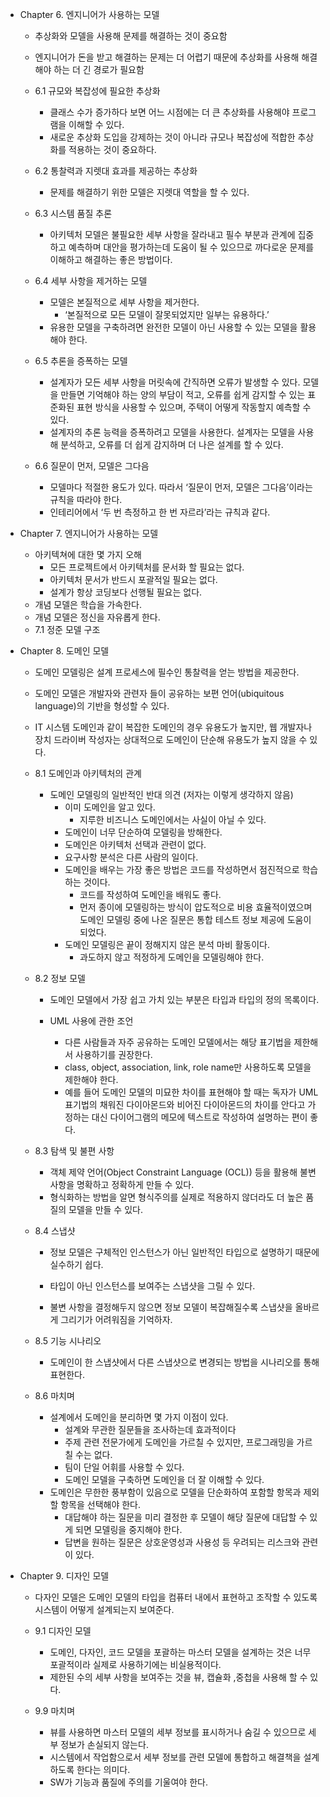 - Chapter 6. 엔지니어가 사용하는 모델
    - 추상화와 모델을 사용해 문제를 해결하는 것이 중요함
    
    - 엔지니어가 돈을 받고 해결하는 문제는 더 어렵기 때문에 추상화를 사용해 해결해야 하는 더 긴 경로가 필요함
    - 6.1 규모와 복잡성에 필요한 추상화
        - 클래스 수가 증가하다 보면 어느 시점에는 더 큰 추상화를 사용해야 프로그램을 이해할 수 있다.
        - 새로운 추상화 도입을 강제하는 것이 아니라 규모나 복잡성에 적합한 추상화를 적용하는 것이 중요하다.
    - 6.2 통찰력과 지렛대 효과를 제공하는 추상화
        - 문제를 해결하기 위한 모델은 지렛대 역할을 할 수 있다.
    - 6.3 시스템 품질 추론
      - 아키텍처 모델은 불필요한 세부 사항을 잘라내고 필수 부분과 관계에 집중하고 예측하며 대안을 평가하는데 도움이 될 수 있으므로 까다로운 문제를 이해하고 해결하는 좋은 방법이다.
    - 6.4 세부 사항을 제거하는 모델
        - 모델은 본질적으로 세부 사항을 제거한다.
            - ‘본질적으로 모든 모델이 잘못되었지만 일부는 유용하다.’
        - 유용한 모델을 구축하려면 완전한 모델이 아닌 사용할 수 있는 모델을 활용해야 한다.
    - 6.5 추론을 증폭하는 모델
      
        - 설계자가 모든 세부 사항을 머릿속에 간직하면 오류가 발생할 수 있다. 모델을 만들면 기억해야 하는 양의 부담이 적고, 오류를 쉽게 감지할 수 있는 표준화된 표현 방식을 사용할 수 있으며, 주택이 어떻게 작동할지 예측할 수 있다.
        - 설계자의 추론 능력을 증폭하려고 모델을 사용한다. 설계자는 모델을 사용해 분석하고, 오류를 더 쉽게 감지하며 더 나은 설계를 할 수 있다.
    - 6.6 질문이 먼저, 모델은 그다음
        - 모델마다 적절한 용도가 있다. 따라서 ‘질문이 먼저, 모델은 그다음’이라는 규칙을 따라야 한다.
        - 인테리어에서 ‘두 번 측정하고 한 번 자르라’라는 규칙과 같다.
    
- Chapter 7. 엔지니어가 사용하는 모델
    - 아키텍쳐에 대한 몇 가지 오해
        - 모든 프로젝트에서 아키텍처를 문서화 할 필요는 없다.
        - 아키텍처 문서가 반드시 포괄적일 필요는 없다.
        - 설계가 항상 코딩보다 선행될 필요는 없다.
    - 개념 모델은 학습을 가속한다.
    - 개념 모델은 정신을 자유롭게 한다.
    - 7.1 정준 모델 구조
    
- Chapter 8. 도메인 모델
    - 도메인 모델링은 설계 프로세스에 필수인 통찰력을 얻는 방법을 제공한다.
    - 도메인 모델은 개발자와 관련자 들이 공유하는 보편 언어(ubiquitous language)의 기반을 형성할 수 있다.
    - IT 시스템 도메인과 같이 복잡한 도메인의 경우 유용도가 높지만, 웹 개발자나 장치 드라이버 작성자는 상대적으로 도메인이 단순해 유용도가 높지 않을 수 있다.
    - 8.1 도메인과 아키텍처의 관계
        - 도메인 모델링의 일반적인 반대 의견 (저자는 이렇게 생각하지 않음)
            - 이미 도메인을 알고 있다.
                - 지루한 비즈니스 도메인에서는 사실이 아닐 수 있다.
            - 도메인이 너무 단순하여 모델링을 방해한다.
            - 도메인은 아키텍처 선택과 관련이 없다.
            - 요구사항 분석은 다른 사람의 일이다.
            - 도메인을 배우는 가장 좋은 방법은 코드를 작성하면서 점진적으로 학습하는 것이다.
                - 코드를 작성하여 도메인을 배워도 좋다.
                - 먼저 종이에 모델링하는 방식이 압도적으로 비용 효율적이였으며 도메인 모델링 중에 나온 질문은 통합 테스트 정보 제공에 도움이 되었다.
            - 도메인 모델링은 끝이 정해지지 않은 분석 마비 활동이다.
                - 과도하지 않고 적정하게 도메인을 모델링해야 한다.
    - 8.2 정보 모델
        - 도메인 모델에서 가장 쉽고 가치 있는 부분은 타입과 타입의 정의 목록이다.
          
        - UML 사용에 관한 조언
            - 다른 사람들과 자주 공유하는 도메인 모델에서는 해당 표기법을 제한해서 사용하기를 권장한다.
            - class, object, association, link, role name만 사용하도록 모델을 제한해야 한다.
            - 예를 들어 도메인 모델의 미묘한 차이를 표현해야 할 때는 독자가 UML 표기법의 채워진 다이아몬드와 비어진 다이아몬드의 차이를 안다고 가정하는 대신 다이어그램의 메모에 텍스트로 작성하여 설명하는 편이 좋다.
    - 8.3 탐색 및 불편 사항
        - 객체 제약 언어(Object Constraint Language (OCL)) 등을 활용해 불변 사항을 명확하고 정확하게 만들 수 있다.
        - 형식화하는 방법을 알면 형식주의를 실제로 적용하지 않더라도 더 높은 품질의 모델을 만들 수 있다.
    - 8.4 스냅샷
        - 정보 모델은 구체적인 인스턴스가 아닌 일반적인 타입으로 설명하기 때문에 실수하기 쉽다.
        - 타입이 아닌 인스턴스를 보여주는 스냅샷을 그릴 수 있다.
          
        - 불변 사항을 결정해두지 않으면 정보 모델이 복잡해질수록 스냅샷을 올바르게 그리기가 어려워짐을 기억하자.
    - 8.5 기능 시나리오
        - 도메인이 한 스냅샷에서 다른 스냅샷으로 변경되는 방법을 시나리오를 통해 표현한다.
          
        
    - 8.6 마치며
        - 설계에서 도메인을 분리하면 몇 가지 이점이 있다.
            - 설계와 무관한 질문들을 조사하는데 효과적이다
            - 주제 관련 전문가에게 도메인을 가르칠 수 있지만, 프로그래밍을 가르칠 수는 없다.
            - 팀이 단일 어휘를 사용할 수 있다.
            - 도메인 모델을 구축하면 도메인을 더 잘 이해할 수 있다.
        - 도메인은 무한한 풍부함이 있음으로 모델을 단순화하여 포함할 항목과 제외할 항목을 선택해야 한다.
            - 대답해야 하는 질문을 미리 결정한 후 모델이 해당 질문에 대답할 수 있게 되면 모델링을 중지해야 한다.
            - 답변을 원하는 질문은 상호운영성과 사용성 등 우려되는 리스크와 관련이 있다.
    
- Chapter 9. 디자인 모델
    - 다자인 모델은 도메인 모델의 타입을 컴퓨터 내에서 표현하고 조작할 수 있도록 시스템이 어떻게 설계되는지 보여준다.
    - 9.1 디자인 모델
        - 도메인, 다자인, 코드 모델을 포괄하는 마스터 모델을 설계하는 것은 너무 포괄적이라 실제로 사용하기에는 비실용적이다.
        - 제한된 수의 세부 사항을 보여주는 것을 뷰, 캡슐화 ,중첩을 사용해 할 수 있다.
          
        
    - 9.9 마치며
        - 뷰를 사용하면 마스터 모델의 세부 정보를 표시하거나 숨길 수 있으므로 세부 정보가 손실되지 않는다.
        - 시스템에서 작업함으로서 세부 정보를 관련 모델에 통합하고 해결책을 설계하도록 한다는 의미다.
        - SW가 기능과 품질에 주의를 기울여야 한다.